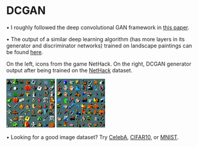 # DCGAN

• I roughly followed the deep convolutional GAN framework in [this paper](https://arxiv.org/pdf/1511.06434.pdf).

• The output of a similar deep learning algorithm (has more layers in its generator and discriminator networks) trained on landscape paintings can be found [here](https://twitter.com/deep_landscapes).

On the left, icons from the game NetHack. On the right, DCGAN generator output after being trained on the [NetHack](https://nethackwiki.com/wiki/Tileset) dataset.

![Data sample](https://github.com/BayBenj/CelebA-DCGAN/blob/master/data.jpg "Data sample")
![Output sample](https://github.com/BayBenj/CelebA-DCGAN/blob/master/output.png "Output sample")

• Looking for a good image dataset? Try [CelebA](http://mmlab.ie.cuhk.edu.hk/projects/CelebA.html), [CIFAR10](https://www.cs.toronto.edu/~kriz/cifar.html), or [MNIST](http://yann.lecun.com/exdb/mnist/).
